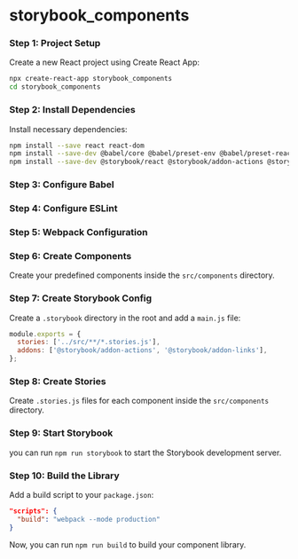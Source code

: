 # storybook_components

### Step 1: Project Setup

Create a new React project using Create React App:

```bash
npx create-react-app storybook_components
cd storybook_components
```

### Step 2: Install Dependencies

Install necessary dependencies:

```bash
npm install --save react react-dom
npm install --save-dev @babel/core @babel/preset-env @babel/preset-react babel-loader webpack webpack-cli webpack-dev-server eslint eslint-loader style-loader css-loader
npm install --save-dev @storybook/react @storybook/addon-actions @storybook/addon-links
```

### Step 3: Configure Babel

### Step 4: Configure ESLint

### Step 5: Webpack Configuration

### Step 6: Create Components

Create your predefined components inside the `src/components` directory.

### Step 7: Create Storybook Config

Create a `.storybook` directory in the root and add a `main.js` file:

```javascript
module.exports = {
  stories: ['../src/**/*.stories.js'],
  addons: ['@storybook/addon-actions', '@storybook/addon-links'],
};
```

### Step 8: Create Stories

Create `.stories.js` files for each component inside the `src/components` directory.

### Step 9: Start Storybook

you can run `npm run storybook` to start the Storybook development server.

### Step 10: Build the Library

Add a build script to your `package.json`:

```json
"scripts": {
  "build": "webpack --mode production"
}
```

Now, you can run `npm run build` to build your component library.

